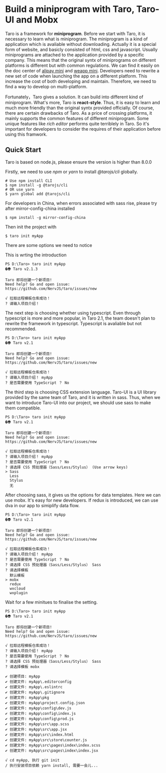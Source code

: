 # Build a miniprogram with Taro, Taro-UI and Mobx

Taro is a framework for **miniprogram**. Before we start with Taro, it is necessary to learn what is miniprogram. The miniprogram is a kind of application which is avaliable without downloading. Actually it is a special form of website, and basicly consisted of html, css and javascript. Usually miniprograms are attached to the application provided by a specific company. This means that the original syntx of miniprograms on different platforms is different but with common regulations. We can find it easily on the doc center of [alipay mini](https://opendocs.alipay.com/mini/introduce) and [weapp mini](https://developers.weixin.qq.com/miniprogram/dev/framework/). Developers need to rewrite a new set of code when launching the app on a different platform. This increase the cost of both developing and maintain. Therefore, we need to find a way to develop on multi-platform.

Fortunately，Taro gives a solution. It can build into different kind of miniprogram. What's more, Taro is **react-style**. Thus, it is easy to learn and much more friendly than the original syntx provided officially. Of course, there are certain drawbacks of Taro. As a price of crossing platforms, it mainly supports the common features of different miniprogram. Some unique features like _rich editor_ performs quite terriblely in Taro. So it's important for developers to consider the requires of their application before using this framwork.

## Quick Start

Taro is based on node.js, please ensure the version is higher than 8.0.0

Firstly, we need to use _npm_ or _yarn_ to install _@tarojs/cli_ globally.
```
# Use npm install CLI
$ npm install -g @tarojs/cli
# OR use yarn 
$ yarn global add @tarojs/cli
```
For developers in China, when errors associated with sass rise, please try after mirror-config-china installed
```
$ npm install -g mirror-config-china
```
Then init the project with 
```
$ taro init myApp
```
There are some options we need to notice

This is wrting the introduction
```
PS D:\Taro> taro init myApp
�👽 Taro v2.1.3

Taro 即将创建一个新项目!
Need help? Go and open issue: https://github.com/NervJS/taro/issues/new

√ 拉取远程模板仓库成功！
? 请输入项目介绍！
```

The next step is choosing whether using typescript. Even through typescript is more and more popular, in Taro 2.1, the team doesn't plan to rewrite the framework in typescript. Typescript is avaliable but not recommended.
```
PS D:\Taro> taro init myApp
�👽 Taro v2.1

Taro 即将创建一个新项目!
Need help? Go and open issue: https://github.com/NervJS/taro/issues/new

√ 拉取远程模板仓库成功！
? 请输入项目介绍！ myApp
? 是否需要使用 TypeScript ？ No
```

The third step is choosing CSS extension language. Taro-UI is a UI library provided by the same team of Taro, and it is written in sass. Thus, when we want to introduce Taro-UI into our project, we should use sass to make them compatible.  
```
PS D:\Taro> taro init myApp
�👽 Taro v2.1

Taro 即将创建一个新项目!
Need help? Go and open issue: https://github.com/NervJS/taro/issues/new

√ 拉取远程模板仓库成功！
? 请输入项目介绍！ myApp
? 是否需要使用 TypeScript ？ No
? 请选择 CSS 预处理器（Sass/Less/Stylus） (Use arrow keys)
> Sass 
  Less 
  Stylus
  无
```
After choosing sass, it gives us the options for data templates. Here we can use mobx. It's easy for new developers. If redux is introduced, we can use dva in our app to simiplify data flow.
```
PS D:\Taro> taro init myApp
�👽 Taro v2.1

Taro 即将创建一个新项目!
Need help? Go and open issue: https://github.com/NervJS/taro/issues/new

√ 拉取远程模板仓库成功！
? 请输入项目介绍！ myApp
? 是否需要使用 TypeScript ？ No
? 请选择 CSS 预处理器（Sass/Less/Stylus） Sass
? 请选择模板 
  默认模板   
> mobx       
  redux      
  wxcloud    
  wxplugin   
```
Wait for a few minitues to finalise the setting.
```
PS D:\Taro> taro init myApp
�👽 Taro v2.1

Taro 即将创建一个新项目!
Need help? Go and open issue: https://github.com/NervJS/taro/issues/new

√ 拉取远程模板仓库成功！
? 请输入项目介绍！ myApp
? 是否需要使用 TypeScript ？ No
? 请选择 CSS 预处理器（Sass/Less/Stylus） Sass
? 请选择模板 mobx

✔ 创建项目: myApp
✔ 创建文件: myApp\.editorconfig
✔ 创建文件: myApp\.eslintrc    
✔ 创建文件: myApp\.gitignore   
✔ 创建文件: myApp\pkg
✔ 创建文件: myApp\project.config.json
✔ 创建文件: myApp\config\dev.js
✔ 创建文件: myApp\config\index.js
✔ 创建文件: myApp\config\prod.js
✔ 创建文件: myApp\src\app.scss
✔ 创建文件: myApp\src\app.jsx
✔ 创建文件: myApp\src\index.html
✔ 创建文件: myApp\src\store\counter.js
✔ 创建文件: myApp\src\pages\index\index.scss
✔ 创建文件: myApp\src\pages\index\index.jsx

√ cd myApp, 执行 git init
/ 执行安装项目依赖 yarn install, 需要一会儿...
```
